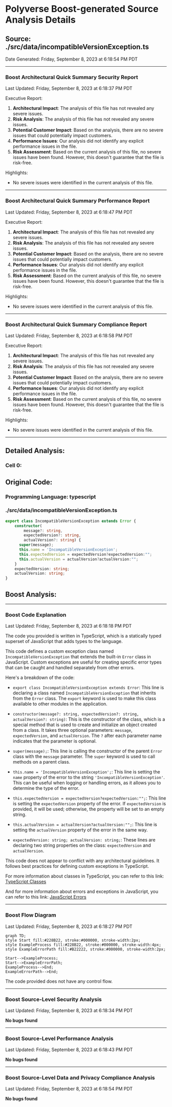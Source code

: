 # Polyverse Boost-generated Source Analysis Details

## Source: ./src/data/incompatibleVersionException.ts
Date Generated: Friday, September 8, 2023 at 6:18:54 PM PDT



---

### Boost Architectural Quick Summary Security Report

Last Updated: Friday, September 8, 2023 at 6:18:37 PM PDT


Executive Report:

1. **Architectural Impact**: The analysis of this file has not revealed any severe issues.
2. **Risk Analysis**: The analysis of this file has not revealed any severe issues.
3. **Potential Customer Impact**: Based on the analysis, there are no severe issues that could potentially impact customers.
4. **Performance Issues**: Our analysis did not identify any explicit performance issues in the file.
5. **Risk Assessment**: Based on the current analysis of this file, no severe issues have been found. However, this doesn't guarantee that the file is risk-free.

Highlights:

- No severe issues were identified in the current analysis of this file.



---

### Boost Architectural Quick Summary Performance Report

Last Updated: Friday, September 8, 2023 at 6:18:47 PM PDT


Executive Report:

1. **Architectural Impact**: The analysis of this file has not revealed any severe issues.
2. **Risk Analysis**: The analysis of this file has not revealed any severe issues.
3. **Potential Customer Impact**: Based on the analysis, there are no severe issues that could potentially impact customers.
4. **Performance Issues**: Our analysis did not identify any explicit performance issues in the file.
5. **Risk Assessment**: Based on the current analysis of this file, no severe issues have been found. However, this doesn't guarantee that the file is risk-free.

Highlights:

- No severe issues were identified in the current analysis of this file.



---

### Boost Architectural Quick Summary Compliance Report

Last Updated: Friday, September 8, 2023 at 6:18:58 PM PDT


Executive Report:

1. **Architectural Impact**: The analysis of this file has not revealed any severe issues.
2. **Risk Analysis**: The analysis of this file has not revealed any severe issues.
3. **Potential Customer Impact**: Based on the analysis, there are no severe issues that could potentially impact customers.
4. **Performance Issues**: Our analysis did not identify any explicit performance issues in the file.
5. **Risk Assessment**: Based on the current analysis of this file, no severe issues have been found. However, this doesn't guarantee that the file is risk-free.

Highlights:

- No severe issues were identified in the current analysis of this file.

---
## Detailed Analysis:

### Cell 0:
## Original Code:

### Programming Language: typescript
### ./src/data/incompatibleVersionException.ts 

```typescript
export class IncompatibleVersionException extends Error {
    constructor(
        message?: string,
        expectedVersion?: string,
        actualVersion?: string) {
      super(message);
      this.name = 'IncompatibleVersionException';
      this.expectedVersion = expectedVersion?expectedVersion:"";
      this.actualVersion = actualVersion?actualVersion:"";
    }
    expectedVersion: string;
    actualVersion: string;
}

```
## Boost Analysis:



---

### Boost Code Explanation

Last Updated: Friday, September 8, 2023 at 6:18:18 PM PDT

The code you provided is written in TypeScript, which is a statically typed superset of JavaScript that adds types to the language. 

This code defines a custom exception class named `IncompatibleVersionException` that extends the built-in `Error` class in JavaScript. Custom exceptions are useful for creating specific error types that can be caught and handled separately from other errors.

Here's a breakdown of the code:

- `export class IncompatibleVersionException extends Error`: This line is declaring a class named `IncompatibleVersionException` that inherits from the `Error` class. The `export` keyword is used to make this class available to other modules in the application.

- `constructor(message?: string, expectedVersion?: string, actualVersion?: string)`: This is the constructor of the class, which is a special method that is used to create and initialize an object created from a class. It takes three optional parameters: `message`, `expectedVersion`, and `actualVersion`. The `?` after each parameter name indicates that the parameter is optional.

- `super(message);`: This line is calling the constructor of the parent `Error` class with the `message` parameter. The `super` keyword is used to call methods on a parent class.

- `this.name = 'IncompatibleVersionException';`: This line is setting the `name` property of the error to the string `'IncompatibleVersionException'`. This can be useful when logging or handling errors, as it allows you to determine the type of the error.

- `this.expectedVersion = expectedVersion?expectedVersion:"";`: This line is setting the `expectedVersion` property of the error. If `expectedVersion` is provided, it will be used; otherwise, the property will be set to an empty string.

- `this.actualVersion = actualVersion?actualVersion:"";`: This line is setting the `actualVersion` property of the error in the same way.

- `expectedVersion: string; actualVersion: string;`: These lines are declaring two string properties on the class: `expectedVersion` and `actualVersion`.

This code does not appear to conflict with any architectural guidelines. It follows best practices for defining custom exceptions in TypeScript.

For more information about classes in TypeScript, you can refer to this link: [TypeScript Classes](https://www.typescriptlang.org/docs/handbook/2/classes.html) 

And for more information about errors and exceptions in JavaScript, you can refer to this link: [JavaScript Errors](https://developer.mozilla.org/en-US/docs/Web/JavaScript/Reference/Global_Objects/Error)



---

### Boost Flow Diagram

Last Updated: Friday, September 8, 2023 at 6:18:27 PM PDT

```mermaid
graph TD;
style Start fill:#228B22, stroke:#000000, stroke-width:2px;
style ExampleProcess fill:#228B22, stroke:#000000, stroke-width:4px;
style ExampleErrorPath fill:#B22222, stroke:#000000, stroke-width:2px;

Start-->ExampleProcess;
Start-->ExampleErrorPath;
ExampleProcess-->End;
ExampleErrorPath-->End;
```

The code provided does not have any control flow.



---

### Boost Source-Level Security Analysis

Last Updated: Friday, September 8, 2023 at 6:18:34 PM PDT

**No bugs found**



---

### Boost Source-Level Performance Analysis

Last Updated: Friday, September 8, 2023 at 6:18:43 PM PDT

**No bugs found**



---

### Boost Source-Level Data and Privacy Compliance Analysis

Last Updated: Friday, September 8, 2023 at 6:18:54 PM PDT

**No bugs found**

